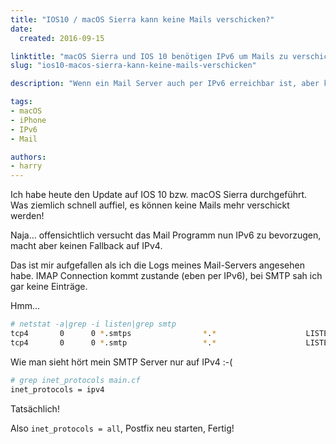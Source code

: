 ```yaml
---
title: "IOS10 / macOS Sierra kann keine Mails verschicken?"
date:
  created: 2016-09-15

linktitle: "macOS Sierra und IOS 10 benötigen IPv6 um Mails zu verschicken?"
slug: "ios10-macos-sierra-kann-keine-mails-verschicken"

description: "Wenn ein Mail Server auch per IPv6 erreichbar ist, aber keine Mails über IPv6 annimmt, kann es zu Problemen mit macOS Sierra und IOS 10 kommen"

tags:
- macOS
- iPhone
- IPv6
- Mail

authors:
- harry
---
```

Ich habe heute den Update auf IOS 10 bzw. macOS Sierra durchgeführt. Was ziemlich schnell auffiel, es können keine Mails mehr verschickt werden!

Naja... offensichtlich versucht das Mail Programm nun IPv6 zu bevorzugen, macht aber keinen Fallback auf IPv4.

Das ist mir aufgefallen als ich die Logs meines Mail-Servers angesehen habe. IMAP Connection kommt zustande (eben per IPv6), bei SMTP sah ich gar keine Einträge.

Hmm...

<!-- more -->

```sh
# netstat -a|grep -i listen|grep smtp
tcp4       0      0 *.smtps                *.*                    LISTEN
tcp4       0      0 *.smtp                 *.*                    LISTEN
```

Wie man sieht hört mein SMTP Server nur auf IPv4 :-(

```sh
# grep inet_protocols main.cf
inet_protocols = ipv4
```

Tatsächlich!

Also `inet_protocols = all`, Postfix neu starten, Fertig!
